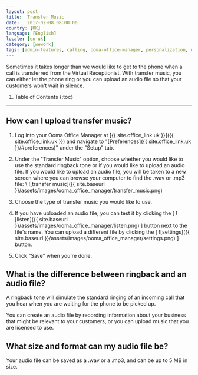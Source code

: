 ```yaml
---
layout: post
title:  Transfer Music
date:   2017-02-08 08:00:00
country: [UK]
language: [English]
locale: [en-uk]
category: [wework]
tags: [admin-features, calling, ooma-office-manager, personalization, wework]
---
```


Sometimes it takes longer than we would like to get to the phone when a call is transferred from the Virtual Receptionist. With transfer music, you can either let the phone ring or you can upload an audio file so that your customers won't wait in silence.

1. Table of Contents
{:toc}
* * *

## How can I upload transfer music?

1. Log into your Ooma Office Manager at [{{ site.office_link.uk }}]({{ site.office_link.uk }}) and navigate to "[Preferences]({{ site.office_link.uk }}/#preferences)" under the "Setup" tab.
2. Under the "Transfer Music" option, choose whether you would like to use the standard ringback tone or if you would like to upload an audio file. If you would like to upload an audio file, you will be taken to a new screen where you can browse your computer to find the .wav or .mp3 file: \\
   ![transfer music]({{ site.baseurl }}/assets/images/ooma_office_manager/transfer_music.png)

3. Choose the type of transfer music you would like to use.
4. If you have uploaded an audio file, you can test it by clicking the [ ![listen]({{ site.baseurl }}/assets/images/ooma_office_manager/listen.png) ] button next to the file's name. You can upload a different file by clicking the [ ![settings]({{ site.baseurl }}/assets/images/ooma_office_manager/settings.png) ] button.
5. Click "Save" when you're done.

## What is the difference between ringback and an audio file?

A ringback tone will simulate the standard ringing of an incoming call that you hear when you are waiting for the phone to be picked up.

You can create an audio file by recording information about your business that might be relevant to your customers, or you can upload music that you are licensed to use.

## What size and format can my audio file be?

Your audio file can be saved as a .wav or a .mp3, and can be up to 5 MB in size.